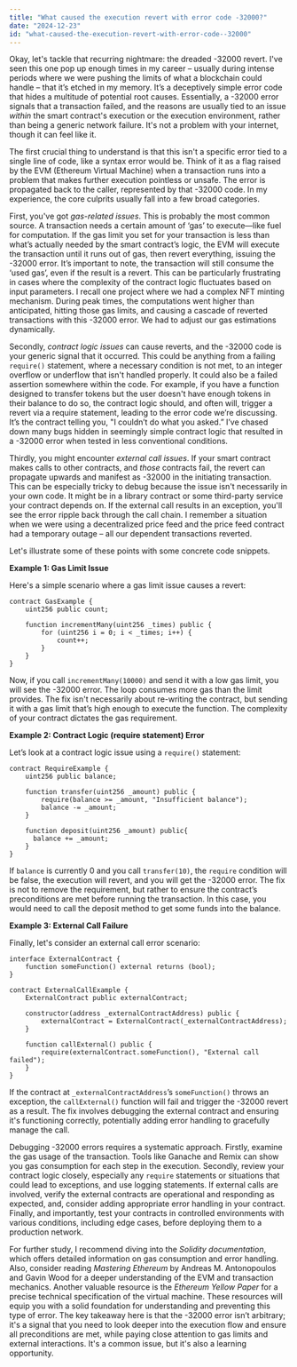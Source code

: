 ```yaml
---
title: "What caused the execution revert with error code -32000?"
date: "2024-12-23"
id: "what-caused-the-execution-revert-with-error-code--32000"
---
```


Okay, let's tackle that recurring nightmare: the dreaded -32000 revert. I've seen this one pop up enough times in my career – usually during intense periods where we were pushing the limits of what a blockchain could handle – that it’s etched in my memory. It’s a deceptively simple error code that hides a multitude of potential root causes. Essentially, a -32000 error signals that a transaction failed, and the reasons are usually tied to an issue *within* the smart contract's execution or the execution environment, rather than being a generic network failure. It's not a problem with your internet, though it can feel like it.

The first crucial thing to understand is that this isn't a specific error tied to a single line of code, like a syntax error would be. Think of it as a flag raised by the EVM (Ethereum Virtual Machine) when a transaction runs into a problem that makes further execution pointless or unsafe. The error is propagated back to the caller, represented by that -32000 code. In my experience, the core culprits usually fall into a few broad categories.

First, you've got *gas-related issues*. This is probably the most common source. A transaction needs a certain amount of ‘gas’ to execute—like fuel for computation. If the gas limit you set for your transaction is less than what’s actually needed by the smart contract’s logic, the EVM will execute the transaction until it runs out of gas, then revert everything, issuing the -32000 error. It’s important to note, the transaction will still consume the ‘used gas’, even if the result is a revert. This can be particularly frustrating in cases where the complexity of the contract logic fluctuates based on input parameters. I recall one project where we had a complex NFT minting mechanism. During peak times, the computations went higher than anticipated, hitting those gas limits, and causing a cascade of reverted transactions with this -32000 error. We had to adjust our gas estimations dynamically.

Secondly, *contract logic issues* can cause reverts, and the -32000 code is your generic signal that it occurred. This could be anything from a failing `require()` statement, where a necessary condition is not met, to an integer overflow or underflow that isn't handled properly. It could also be a failed assertion somewhere within the code. For example, if you have a function designed to transfer tokens but the user doesn't have enough tokens in their balance to do so, the contract logic should, and often will, trigger a revert via a require statement, leading to the error code we’re discussing. It’s the contract telling you, "I couldn’t do what you asked.” I’ve chased down many bugs hidden in seemingly simple contract logic that resulted in a -32000 error when tested in less conventional conditions.

Thirdly, you might encounter *external call issues*. If your smart contract makes calls to other contracts, and *those* contracts fail, the revert can propagate upwards and manifest as -32000 in the initiating transaction. This can be especially tricky to debug because the issue isn't necessarily in your own code. It might be in a library contract or some third-party service your contract depends on. If the external call results in an exception, you'll see the error ripple back through the call chain. I remember a situation when we were using a decentralized price feed and the price feed contract had a temporary outage – all our dependent transactions reverted.

Let's illustrate some of these points with some concrete code snippets.

**Example 1: Gas Limit Issue**

Here's a simple scenario where a gas limit issue causes a revert:

```solidity
contract GasExample {
    uint256 public count;

    function incrementMany(uint256 _times) public {
        for (uint256 i = 0; i < _times; i++) {
            count++;
        }
    }
}
```

Now, if you call `incrementMany(10000)` and send it with a low gas limit, you will see the -32000 error. The loop consumes more gas than the limit provides. The fix isn't necessarily about re-writing the contract, but sending it with a gas limit that’s high enough to execute the function. The complexity of your contract dictates the gas requirement.

**Example 2: Contract Logic (require statement) Error**

Let’s look at a contract logic issue using a `require()` statement:

```solidity
contract RequireExample {
    uint256 public balance;

    function transfer(uint256 _amount) public {
        require(balance >= _amount, "Insufficient balance");
        balance -= _amount;
    }

    function deposit(uint256 _amount) public{
      balance += _amount;
    }
}
```

If `balance` is currently 0 and you call `transfer(10)`, the `require` condition will be false, the execution will revert, and you will get the -32000 error. The fix is not to remove the requirement, but rather to ensure the contract’s preconditions are met before running the transaction. In this case, you would need to call the deposit method to get some funds into the balance.

**Example 3: External Call Failure**

Finally, let's consider an external call error scenario:

```solidity
interface ExternalContract {
    function someFunction() external returns (bool);
}

contract ExternalCallExample {
    ExternalContract public externalContract;

    constructor(address _externalContractAddress) public {
        externalContract = ExternalContract(_externalContractAddress);
    }

    function callExternal() public {
        require(externalContract.someFunction(), "External call failed");
    }
}
```

If the contract at `_externalContractAddress`’s `someFunction()` throws an exception, the `callExternal()` function will fail and trigger the -32000 revert as a result. The fix involves debugging the external contract and ensuring it's functioning correctly, potentially adding error handling to gracefully manage the call.

Debugging -32000 errors requires a systematic approach. Firstly, examine the gas usage of the transaction. Tools like Ganache and Remix can show you gas consumption for each step in the execution. Secondly, review your contract logic closely, especially any `require` statements or situations that could lead to exceptions, and use logging statements. If external calls are involved, verify the external contracts are operational and responding as expected, and, consider adding appropriate error handling in your contract. Finally, and importantly, test your contracts in controlled environments with various conditions, including edge cases, before deploying them to a production network.

For further study, I recommend diving into the *Solidity documentation*, which offers detailed information on gas consumption and error handling. Also, consider reading *Mastering Ethereum* by Andreas M. Antonopoulos and Gavin Wood for a deeper understanding of the EVM and transaction mechanics. Another valuable resource is the *Ethereum Yellow Paper* for a precise technical specification of the virtual machine. These resources will equip you with a solid foundation for understanding and preventing this type of error. The key takeaway here is that the -32000 error isn’t arbitrary; it's a signal that you need to look deeper into the execution flow and ensure all preconditions are met, while paying close attention to gas limits and external interactions. It's a common issue, but it's also a learning opportunity.

